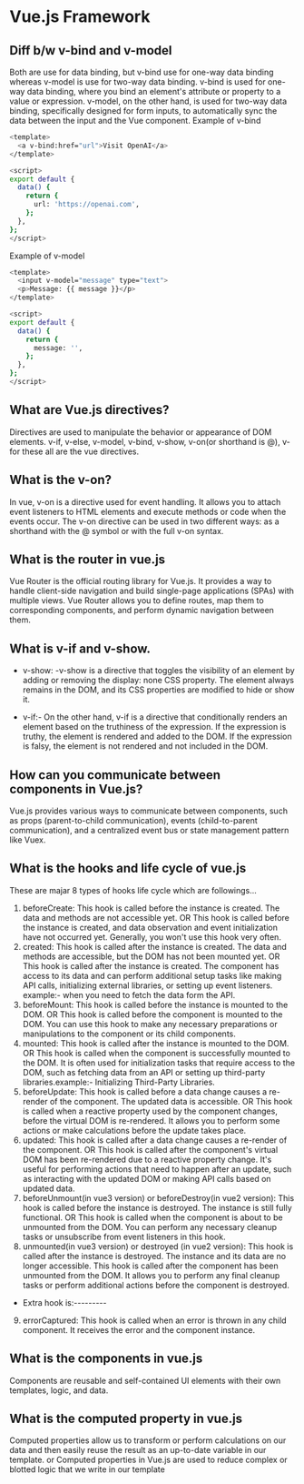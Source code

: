 # Vue.js Framework

## Diff b/w v-bind and v-model
Both are use for data binding, but v-bind use for one-way data binding whereas v-model is use for two-way data binding.
v-bind is used for one-way data binding, where you bind an element's attribute or property to a value or expression. v-model, on the other hand, is used for two-way data binding, specifically designed for form inputs, to automatically sync the data between the input and the Vue component.
Example of v-bind
```bash
<template>
  <a v-bind:href="url">Visit OpenAI</a>
</template>

<script>
export default {
  data() {
    return {
      url: 'https://openai.com',
    };
  },
};
</script>
```

Example of v-model
```bash
<template>
  <input v-model="message" type="text">
  <p>Message: {{ message }}</p>
</template>

<script>
export default {
  data() {
    return {
      message: '',
    };
  },
};
</script>
```


## What are Vue.js directives? 
Directives are used to manipulate the behavior or appearance of DOM elements. v-if, v-else, v-model, v-bind, v-show, v-on(or shorthand is @), v-for these all are the vue directives.


## What is the v-on?
In vue, v-on is a directive used for event handling. It allows you to attach event listeners to HTML elements and execute methods or code when the events occur. The v-on directive can be used in two different ways: as a shorthand with the @ symbol or with the full v-on syntax.

## What is the router in vue.js
Vue Router is the official routing library for Vue.js. It provides a way to handle client-side navigation and build single-page applications (SPAs) with multiple views. Vue Router allows you to define routes, map them to corresponding components, and perform dynamic navigation between them.

## What is v-if and v-show.
- v-show: -v-show is a directive that toggles the visibility of an element by adding or removing the display: none CSS property. The element always remains in the DOM, and its CSS properties are modified to hide or show it.

- v-if:- On the other hand, v-if is a directive that conditionally renders an element based on the truthiness of the expression. If the expression is truthy, the element is rendered and added to the DOM. If the expression is falsy, the element is not rendered and not included in the DOM.

## How can you communicate between components in Vue.js?
Vue.js provides various ways to communicate between components, such as props (parent-to-child communication), events (child-to-parent communication), and a centralized event bus or state management pattern like Vuex.

## What is the hooks and life cycle of vue.js
These are majar 8 types of hooks life cycle which are followings...
1. beforeCreate: This hook is called before the instance is created. The data and methods are not accessible yet. OR This hook is called before the instance is created, and data observation and event initialization have not occurred yet. Generally, you won't use this hook very often.
2. created: This hook is called after the instance is created. The data and methods are accessible, but the DOM has not been mounted yet. OR This hook is called after the instance is created. The component has access to its data and can perform additional setup tasks like making API calls, initializing external libraries, or setting up event listeners. example:- when you need to fetch the data form the API.
3. beforeMount: This hook is called before the instance is mounted to the DOM. OR This hook is called before the component is mounted to the DOM. You can use this hook to make any necessary preparations or manipulations to the component or its child components.
4. mounted: This hook is called after the instance is mounted to the DOM. OR This hook is called when the component is successfully mounted to the DOM. It is often used for initialization tasks that require access to the DOM, such as fetching data from an API or setting up third-party libraries.example:- Initializing Third-Party Libraries.
5. beforeUpdate: This hook is called before a data change causes a re-render of the component. The updated data is accessible. OR This hook is called when a reactive property used by the component changes, before the virtual DOM is re-rendered. It allows you to perform some actions or make calculations before the update takes place.
6. updated: This hook is called after a data change causes a re-render of the component. OR This hook is called after the component's virtual DOM has been re-rendered due to a reactive property change. It's useful for performing actions that need to happen after an update, such as interacting with the updated DOM or making API calls based on updated data.
7. beforeUnmount(in vue3 version) or beforeDestroy(in vue2 version): This hook is called before the instance is destroyed. The instance is still fully functional. OR This hook is called when the component is about to be unmounted from the DOM. You can perform any necessary cleanup tasks or unsubscribe from event listeners in this hook.
8. unmounted(in vue3 version) or destroyed (in vue2 version): This hook is called after the instance is destroyed. The instance and its data are no longer accessible. This hook is called after the component has been unmounted from the DOM. It allows you to perform any final cleanup tasks or perform additional actions before the component is destroyed.
- Extra hook is:---------
9. errorCaptured: This hook is called when an error is thrown in any child component. It receives the error and the component instance.


## What is the components in vue.js
Components are reusable and self-contained UI elements with their own templates, logic, and data. 

## What is the computed property in vue.js
Computed properties allow us to transform or perform calculations on our data and then easily reuse the result as an up-to-date variable in our template. or Computed properties in Vue.js are used to reduce complex or blotted logic that we write in our template

